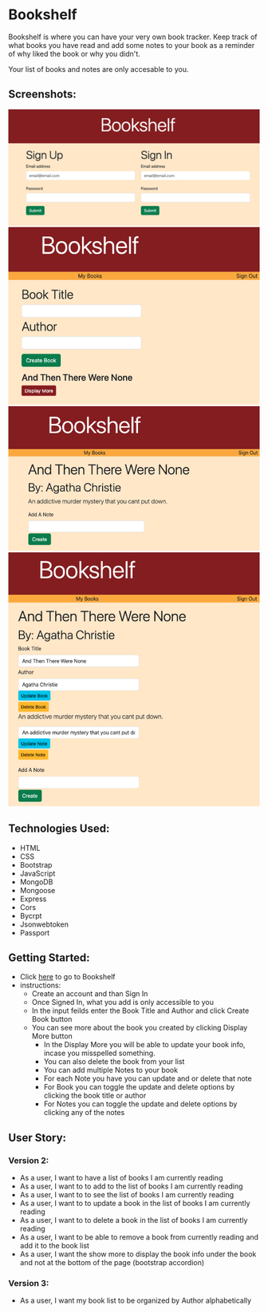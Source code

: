 # Bookshelf 

Bookshelf is where you can have your very own book tracker. Keep track of what books you have read and add some notes to your book as a reminder of why liked the book or why you didn't. 

Your list of books and notes are only accesable to you.

## Screenshots:

![Home Page](/images/home-page.png)
![Book List](/images/book-list.png)
![Show One Book](/images/single-book.png)
![One Book CRUD](/images/single-book-crud.png)

## Technologies Used:
- HTML
- CSS
- Bootstrap
- JavaScript
- MongoDB
- Mongoose
- Express
- Cors
- Bycrpt
- Jsonwebtoken
- Passport

## Getting Started:
- Click [here](https://rbeck19.github.io/bookshelf-client/) to go to Bookshelf
- instructions:
    - Create an account and than Sign In
    - Once Signed In, what you add is only accessible to you 
    - In the input feilds enter the Book Title and Author and click Create Book button
    - You can see more about the book you created by clicking Display More button
        - In the Display More you will be able to update your book info, incase you misspelled something.
        - You can also delete the book from your list
        - You can add multiple Notes to your book
        - For each Note you have you can update and or delete that note
        - For Book you can toggle the update and delete options by clicking the book title or author
        - For Notes you can toggle the update and delete options by clicking any of the notes

## User Story:

### Version 2:
- As a user, I want to have a list of books I am currently reading
- As a user, I want to to add to the list of books I am currently reading
- As a user, I want to to see the list of books I am currently reading
- As a user, I want to to update a book in the list of books I am currently reading
- As a user, I want to to delete a book in the list of books I am currently reading
- As a user, I want to be able to remove a book from currently reading and add it to the book list
- As a user, I want the show more to display the book info under the book and not at the bottom of the page (bootstrap accordion)

### Version 3:
- As a user, I want my book list to be organized by Author alphabetically

